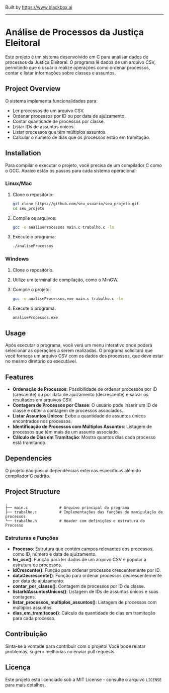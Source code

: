 
Built by https://www.blackbox.ai

---

# Análise de Processos da Justiça Eleitoral

Este projeto é um sistema desenvolvido em C para analisar dados de processos da Justiça Eleitoral. O programa lê dados de um arquivo CSV, permitindo que o usuário realize operações como ordenar processos, contar e listar informações sobre classes e assuntos.

## Project Overview

O sistema implementa funcionalidades para:
- Ler processos de um arquivo CSV.
- Ordenar processos por ID ou por data de ajuizamento.
- Contar quantidade de processos por classe.
- Listar IDs de assuntos únicos.
- Listar processos que têm múltiplos assuntos.
- Calcular o número de dias que os processos estão em tramitação.

## Installation

Para compilar e executar o projeto, você precisa de um compilador C como o GCC. Abaixo estão os passos para cada sistema operacional:

### Linux/Mac

1. Clone o repositório:
   ```bash
   git clone https://github.com/seu_usuario/seu_projeto.git
   cd seu_projeto
   ```

2. Compile os arquivos:
   ```bash
   gcc -o analiseProcessos main.c trabalho.c -lm
   ```

3. Execute o programa:
   ```bash
   ./analiseProcessos
   ```

### Windows

1. Clone o repositório.
2. Utilize um terminal de compilação, como o MinGW.
3. Compile o projeto:
   ```bash
   gcc -o analiseProcessos.exe main.c trabalho.c -lm
   ```

4. Execute o programa:
   ```bash
   analiseProcessos.exe
   ```

## Usage

Após executar o programa, você verá um menu interativo onde poderá selecionar as operações a serem realizadas. O programa solicitará que você forneça um arquivo CSV com os dados dos processos, que deve estar no mesmo diretório do executável.

## Features

- **Ordenação de Processos**: Possibilidade de ordenar processos por ID (crescente) ou por data de ajuizamento (decrescente) e salvar os resultados em arquivos CSV.
- **Contagem de Processos por Classe**: O usuário pode inserir um ID de classe e obter a contagem de processos associados.
- **Listar Assuntos Únicos**: Exibe a quantidade de assuntos únicos encontrados nos processos.
- **Identificação de Processos com Múltiplos Assuntos**: Listagem de processos que têm mais de um assunto associado.
- **Cálculo de Dias em Tramitação**: Mostra quantos dias cada processo está tramitando.

## Dependencies

O projeto não possui dependências externas específicas além do compilador C padrão.

## Project Structure

```
.
├── main.c              # Arquivo principal do programa
├── trabalho.c          # Implementações das funções de manipulação de processos
└── trabalho.h          # Header com definições e estrutura do Processo
```

### Estruturas e Funções

- **Processo**: Estrutura que contém campos relevantes dos processos, como ID, número e data de ajuizamento.
- **ler_csv()**: Função para ler dados de um arquivo CSV e popular a estrutura de processos.
- **IdCrescente()**: Função para ordenar processos crescentemente por ID.
- **dataDecrescente()**: Função para ordenar processos decrescentemente por data de ajuizamento.
- **contar_por_classe()**: Contagem de processos por ID de classe.
- **listarIdAssuntosUnicos()**: Listagem de IDs de assuntos únicos e suas contagens.
- **listar_processos_multiplos_assuntos()**: Listagem de processos com múltiplos assuntos.
- **dias_em_tramitacao()**: Cálculo da quantidade de dias em tramitação para cada processo.

## Contribuição

Sinta-se à vontade para contribuir com o projeto! Você pode relatar problemas, sugerir melhorias ou enviar pull requests.

## Licença

Este projeto está licenciado sob a MIT License - consulte o arquivo `LICENSE` para mais detalhes.